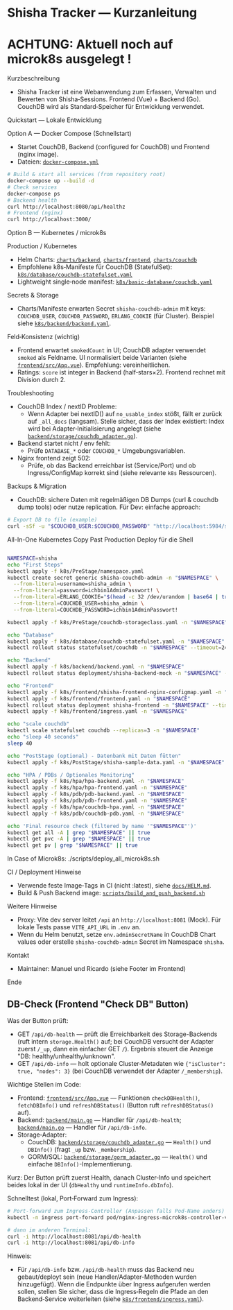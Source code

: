 # Shisha Tracker — Kurzanleitung

# ACHTUNG: Aktuell noch auf microk8s ausgelegt !

Kurzbeschreibung
- Shisha Tracker ist eine Webanwendung zum Erfassen, Verwalten und Bewerten von Shisha‑Sessions. Frontend (Vue) + Backend (Go). CouchDB wird als Standard‑Speicher für Entwicklung verwendet.

Quickstart — Lokale Entwicklung

Option A — Docker Compose (Schnellstart)
- Startet CouchDB, Backend (configured for CouchDB) und Frontend (nginx image).
- Dateien: [`docker-compose.yml`](docker-compose.yml:1)

```bash
# Build & start all services (from repository root)
docker-compose up --build -d
# Check services
docker-compose ps
# Backend health
curl http://localhost:8080/api/healthz
# Frontend (nginx)
curl http://localhost:3000/
```

Option B — Kubernetes / microk8s

Production / Kubernetes
- Helm Charts: [`charts/backend`](charts/backend/Chart.yaml:1), [`charts/frontend`](charts/frontend/Chart.yaml:1), [`charts/couchdb`](charts/couchdb/Chart.yaml:1)
- Empfohlene k8s‑Manifeste für CouchDB (StatefulSet): [`k8s/database/couchdb-statefulset.yaml`](k8s/database/couchdb-statefulset.yaml:1)
- Lightweight single‑node manifest: [`k8s/basic-database/couchdb.yaml`](k8s/basic-database/couchdb.yaml:1)

Secrets & Storage
- Charts/Manifeste erwarten Secret `shisha-couchdb-admin` mit keys: `COUCHDB_USER`, `COUCHDB_PASSWORD`, `ERLANG_COOKIE` (für Cluster). Beispiel siehe [`k8s/backend/backend.yaml`](k8s/backend/backend.yaml:31).

Feld‑Konsistenz (wichtig)
- Frontend erwartet `smokedCount` in UI; CouchDB adapter verwendet `smoked` als Feldname. UI normalisiert beide Varianten (siehe [`frontend/src/App.vue`](frontend/src/App.vue:230)). Empfehlung: vereinheitlichen.
- Ratings: `score` ist integer in Backend (half‑stars×2). Frontend rechnet mit Division durch 2.

Troubleshooting
- CouchDB Index / nextID Probleme:
  - Wenn Adapter bei nextID() auf `no_usable_index` stößt, fällt er zurück auf `_all_docs` (langsam). Stelle sicher, dass der Index existiert: Index wird bei Adapter‑Initialisierung angelegt (siehe [`backend/storage/couchdb_adapter.go`](backend/storage/couchdb_adapter.go:117)).
- Backend startet nicht / env fehlt:
  - Prüfe `DATABASE_*` oder `COUCHDB_*` Umgebungsvariablen.
- Nginx frontend zeigt 502:
  - Prüfe, ob das Backend erreichbar ist (Service/Port) und ob Ingress/ConfigMap korrekt sind (siehe relevante `k8s` Ressourcen).

Backups & Migration
- CouchDB: sichere Daten mit regelmäßigen DB Dumps (curl & couchdb dump tools) oder nutze replication. Für Dev: einfache approach:

```bash
# Export DB to file (example)
curl -sSf -u "$COUCHDB_USER:$COUCHDB_PASSWORD" "http://localhost:5984/shisha/_all_docs?include_docs=true" -o shisha-all.json
```

All-In-One Kubernetes Copy Past Production Deploy für die Shell
```bash

NAMESPACE=shisha
echo "First Steps"
kubectl apply -f k8s/PreStage/namespace.yaml
kubectl create secret generic shisha-couchdb-admin -n "$NAMESPACE" \
  --from-literal=username=shisha_admin \
  --from-literal=password=ichbin1AdminPasswort! \
  --from-literal=ERLANG_COOKIE="$(head -c 32 /dev/urandom | base64 | tr -dc 'a-zA-Z0-9' | cut -c1-64)" \
  --from-literal=COUCHDB_USER=shisha_admin \
  --from-literal=COUCHDB_PASSWORD=ichbin1AdminPasswort!

kubectl apply -f k8s/PreStage/couchdb-storageclass.yaml -n "$NAMESPACE"

echo "Database"
kubectl apply -f k8s/database/couchdb-statefulset.yaml -n "$NAMESPACE"
kubectl rollout status statefulset/couchdb -n "$NAMESPACE" --timeout=240s

echo "Backend"
kubectl apply -f k8s/backend/backend.yaml -n "$NAMESPACE"
kubectl rollout status deployment/shisha-backend-mock -n "$NAMESPACE" --timeout=120s

echo "Frontend"
kubectl apply -f k8s/frontend/shisha-frontend-nginx-configmap.yaml -n "$NAMESPACE"
kubectl apply -f k8s/frontend/frontend.yaml -n "$NAMESPACE"
kubectl rollout status deployment shisha-frontend -n "$NAMESPACE" --timeout=120s
kubectl apply -f k8s/frontend/ingress.yaml -n "$NAMESPACE"

echo "scale couchdb"
kubectl scale statefulset couchdb --replicas=3 -n "$NAMESPACE"
echo "sleep 40 seconds"
sleep 40

echo "PostStage (optional) - Datenbank mit Daten fütten"
kubectl apply -f k8s/PostStage/shisha-sample-data.yaml -n "$NAMESPACE"

echo "HPA / PDBs / Optionales Monitoring"
kubectl apply -f k8s/hpa/hpa-backend.yaml -n "$NAMESPACE"
kubectl apply -f k8s/hpa/hpa-frontend.yaml -n "$NAMESPACE"
kubectl apply -f k8s/pdb/pdb-backend.yaml -n "$NAMESPACE"
kubectl apply -f k8s/pdb/pdb-frontend.yaml -n "$NAMESPACE"
kubectl apply -f k8s/hpa/couchdb-hpa.yaml -n "$NAMESPACE"
kubectl apply -f k8s/pdb/couchdb-pdb.yaml -n "$NAMESPACE"

echo 'Final resource check (filtered by name '"$NAMESPACE"')'
kubectl get all -A | grep "$NAMESPACE" || true
kubectl get pvc -A | grep "$NAMESPACE" || true
kubectl get pv | grep "$NAMESPACE" || true


```

In Case of Microk8s: ./scripts/deploy_all_microk8s.sh

CI / Deployment Hinweise
- Verwende feste Image‑Tags in CI (nicht :latest), siehe [`docs/HELM.md`](docs/HELM.md:1).
- Build & Push Backend image: [`scripts/build_and_push_backend.sh`](scripts/build_and_push_backend.sh:1)

Weitere Hinweise
- Proxy: Vite dev server leitet `/api` an `http://localhost:8081` (Mock). Für lokale Tests passe `VITE_API_URL` in `.env` an.
- Wenn du Helm benutzt, setze `env.adminSecretName` in CouchDB Chart values oder erstelle `shisha-couchdb-admin` Secret im Namespace `shisha`.

Kontakt
- Maintainer: Manuel und Ricardo (siehe Footer im Frontend)

Ende

## DB-Check (Frontend "Check DB" Button)

Was der Button prüft:
- GET `/api/db-health` — prüft die Erreichbarkeit des Storage-Backends (ruft intern `storage.Health()` auf; bei CouchDB versucht der Adapter zuerst `/_up`, dann ein einfacher GET `/`). Ergebnis steuert die Anzeige "DB: healthy/unhealthy/unknown".
- GET `/api/db-info` — holt optionale Cluster‑Metadaten wie `{"isCluster": true, "nodes": 3}` (bei CouchDB verwendet der Adapter `/_membership`).

Wichtige Stellen im Code:
- Frontend: [`frontend/src/App.vue`](frontend/src/App.vue:256) — Funktionen `checkDBHealth()`, `fetchDBInfo()` und `refreshDBStatus()` (Button ruft `refreshDBStatus()` auf).
- Backend: [`backend/main.go`](backend/main.go:123) — Handler für `/api/db-health`; [`backend/main.go`](backend/main.go:166) — Handler für `/api/db-info`.
- Storage‑Adapter:
  - CouchDB: [`backend/storage/couchdb_adapter.go`](backend/storage/couchdb_adapter.go:149) — `Health()` und `DBInfo()` (fragt `_up` bzw. `_membership`).
  - GORM/SQL: [`backend/storage/gorm_adapter.go`](backend/storage/gorm_adapter.go:133) — `Health()` und einfache `DBInfo()`-Implementierung.

Kurz: Der Button prüft zuerst Health, danach Cluster‑Info und speichert beides lokal in der UI (`dbHealthy` und `runtimeInfo.dbInfo`).

Schnelltest (lokal, Port‑Forward zum Ingress):
```bash
# Port‑forward zum Ingress‑Controller (Anpassen falls Pod-Name anders)
kubectl -n ingress port-forward pod/nginx-ingress-microk8s-controller-vwcbb 8081:80

# dann im anderen Terminal:
curl -i http://localhost:8081/api/db-health
curl -i http://localhost:8081/api/db-info
```

Hinweis:
- Für `/api/db-info` bzw. `/api/db-health` muss das Backend neu gebaut/deployt sein (neue Handler/Adapter-Methoden wurden hinzugefügt). Wenn die Endpunkte über Ingress aufgerufen werden sollen, stellen Sie sicher, dass die Ingress‑Regeln die Pfade an den Backend‑Service weiterleiten (siehe [`k8s/frontend/ingress.yaml`](k8s/frontend/ingress.yaml:1)).
